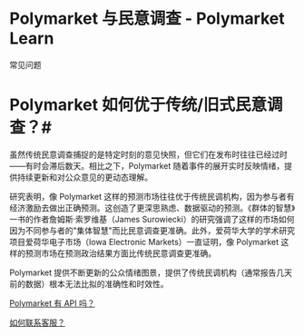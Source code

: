 # Polymarket 与民意调查 - Polymarket Learn

常见问题

# Polymarket 如何优于传统/旧式民意调查？#

虽然传统民意调查捕捉的是特定时刻的意见快照，但它们在发布时往往已经过时——有时会滞后数天。相比之下，Polymarket 随着事件的展开实时反映情绪，提供持续更新和对公众意见的更动态理解。

研究表明，像 Polymarket 这样的预测市场往往优于传统民调机构，因为参与者有经济激励去做出正确预测。这创造了更深思熟虑、数据驱动的预测。《群体的智慧》一书的作者詹姆斯·索罗维基（James Surowiecki）的研究强调了这样的市场如何因为不同参与者的"集体智慧"而比民意调查更准确。此外，爱荷华大学的学术研究项目爱荷华电子市场（Iowa Electronic Markets）一直证明，像 Polymarket 这样的预测市场在预测政治结果方面比传统民意调查更准确。

Polymarket 提供不断更新的公众情绪图景，提供了传统民调机构（通常报告几天前的数据）根本无法比拟的准确性和时效性。

[Polymarket 有 API 吗？](/docs/guides/FAQ/does-polymarket-have-an-api/)

[如何联系客服？](/docs/guides/FAQ/support/)

[](https://x.com/polymarket)[](https://discord.gg/polymarket)[](https://github.com/polymarket)

[](https://github.com/polymarket/learn/blob/main/pages/docs/guides/FAQ/polling.mdx)
